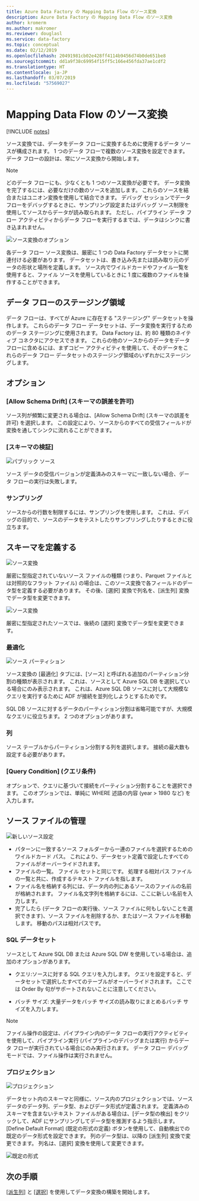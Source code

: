 ```yaml
---
title: Azure Data Factory の Mapping Data Flow のソース変換
description: Azure Data Factory の Mapping Data Flow のソース変換
author: kromerm
ms.author: makromer
ms.reviewer: douglasl
ms.service: data-factory
ms.topic: conceptual
ms.date: 02/12/2019
ms.openlocfilehash: 20491981cb02e428ff4114b9456d74b0de651be8
ms.sourcegitcommit: dd1a9f38c69954f15ff5c166e456fda37ae1cdf2
ms.translationtype: HT
ms.contentlocale: ja-JP
ms.lasthandoff: 03/07/2019
ms.locfileid: "57569027"
---
```

# <a name="mapping-data-flow-source-transformation"></a>Mapping Data Flow のソース変換

[!INCLUDE [notes](../../includes/data-factory-data-flow-preview.md)]

ソース変換では、データをデータ フローに変換するために使用するデータ ソースが構成されます。 1 つのデータ フローで複数のソース変換を設定できます。 データ フローの設計は、常にソース変換から開始します。

> [!NOTE]
> どのデータ フローにも、少なくとも 1 つのソース変換が必要です。 データ変換を完了するには、必要なだけの数のソースを追加します。 これらのソースを結合またはユニオン変換を使用して結合できます。 デバッグ セッションでデータ フローをデバッグするときに、サンプリング設定またはデバッグ ソース制限を使用してソースからデータが読み取られます。 ただし、パイプライン データ フロー アクティビティからデータ フローを実行するまでは、データはシンクに書き込まれません。 

![ソース変換のオプション](media/data-flow/source.png "ソース")

各データ フロー ソース変換は、厳密に 1 つの Data Factory データセットに関連付ける必要があります。 データセットは、書き込み先または読み取り元のデータの形状と場所を定義します。 ソース内でワイルドカードやファイル一覧を使用すると、ファイル ソースを使用しているときに 1 度に複数のファイルを操作することができます。

## <a name="data-flow-staging-areas"></a>データ フローのステージング領域

データ フローは、すべてが Azure に存在する "ステージング" データセットを操作します。 これらのデータ フロー データセットは、データ変換を実行するためのデータ ステージングに使用されます。 Data Factory は、約 80 種類のネイティブ コネクタにアクセスできます。 これらの他のソースからのデータをデータ フローに含めるには、まずコピー アクティビティを使用して、そのデータをこれらのデータ フロー データセットのステージング領域のいずれかにステージングします。

## <a name="options"></a>オプション

### <a name="allow-schema-drift"></a>[Allow Schema Drift] (スキーマの誤差を許可)
ソース列が頻繁に変更される場合は、[Allow Schema Drift] (スキーマの誤差を許可) を選択します。 この設定により、ソースからのすべての受信フィールドが変換を通してシンクに流れることができます。

### <a name="validate-schema"></a>[スキーマの検証]

![パブリック ソース](media/data-flow/source1.png "パブリック ソース 1")

ソース データの受信バージョンが定義済みのスキーマに一致しない場合、データ フローの実行は失敗します。

### <a name="sampling"></a>サンプリング
ソースからの行数を制限するには、サンプリングを使用します。  これは、デバッグの目的で、ソースのデータをテストしたりサンプリングしたりするときに役立ちます。

## <a name="define-schema"></a>スキーマを定義する

![ソース変換](media/data-flow/source2.png "ソース 2")

厳密に型指定されていないソース ファイルの種類 (つまり、Parquet ファイルとは対照的なフラット ファイル) の場合は、このソース変換で各フィールドのデータ型を定義する必要があります。 その後、[選択] 変換で列名を、[派生列] 変換でデータ型を変更できます。 

![ソース変換](media/data-flow/source003.png "データ型")

厳密に型指定されたソースでは、後続の [選択] 変換でデータ型を変更できます。 

### <a name="optimize"></a>最適化

![ソース パーティション](media/data-flow/sourcepart.png "パーティション分割")

ソース変換の [最適化] タブには、[ソース] と呼ばれる追加のパーティション分割の種類が表示されます。 これは、ソースとして Azure SQL DB を選択している場合にのみ表示されます。 これは、Azure SQL DB ソースに対して大規模なクエリを実行するために ADF が接続を並列化しようとするためです。

SQL DB ソースに対するデータのパーティション分割は省略可能ですが、大規模なクエリに役立ちます。 2 つのオプションがあります。

### <a name="column"></a>列

ソース テーブルからパーティション分割する列を選択します。 接続の最大数も設定する必要があります。

### <a name="query-condition"></a>[Query Condition] (クエリ条件)

オプションで、クエリに基づいて接続をパーティション分割することを選択できます。 このオプションでは、単純に WHERE 述語の内容  (year > 1980 など) を入力します。

## <a name="source-file-management"></a>ソース ファイルの管理
![新しいソース設定](media/data-flow/source2.png "新しい設定")

* パターンに一致するソース フォルダーから一連のファイルを選択するためのワイルドカード パス。 これにより、データセット定義で設定したすべてのファイルがオーバーライドされます。
* ファイルの一覧。 ファイル セットと同じです。 処理する相対パス ファイルの一覧と共に、作成するテキスト ファイルを指します。
* ファイル名を格納する列には、データ内の列にあるソースのファイルの名前が格納されます。 ファイル名文字列を格納するには、ここに新しい名前を入力します。
* 完了したら (データ フローの実行後、ソース ファイルに何もしないことを選択できます)、ソース ファイルを削除するか、またはソース ファイルを移動します。 移動のパスは相対パスです。

### <a name="sql-datasets"></a>SQL データセット

ソースとして Azure SQL DB または Azure SQL DW を使用している場合は、追加のオプションがあります。

* クエリ:ソースに対する SQL クエリを入力します。 クエリを設定すると、データセットで選択したすべてのテーブルがオーバーライドされます。 ここでは Order By 句がサポートされないことに注意してください。

* バッチ サイズ: 大量データをバッチ サイズの読み取りにまとめるバッチ サイズを入力します。

> [!NOTE]
> ファイル操作の設定は、パイプライン内のデータ フローの実行アクティビティを使用して、パイプライン実行 (パイプラインのデバッグまたは実行) からデータ フローが実行されている場合にのみ実行されます。 データ フロー デバッグ モードでは、ファイル操作は実行されません。

### <a name="projection"></a>プロジェクション

![プロジェクション](media/data-flow/source3.png "プロジェクション")

データセット内のスキーマと同様に、ソース内のプロジェクションでは、ソース データのデータ列、データ型、およびデータ形式が定義されます。 定義済みのスキーマを含まないテキスト ファイルがある場合は、[データ型の検出] をクリックして、ADF にサンプリングしてデータ型を推測するよう指示します。 [Define Default Format] (既定の形式の定義) ボタンを使用して、自動検出での既定のデータ形式を設定できます。 列のデータ型は、以降の [派生列] 変換で変更できます。 列名は、[選択] 変換を使用して変更できます。

![既定の形式](media/data-flow/source2.png "既定の形式")

## <a name="next-steps"></a>次の手順

[[派生列]](data-flow-derived-column.md) と [[選択]](data-flow-select.md) を使用してデータ変換の構築を開始します。
